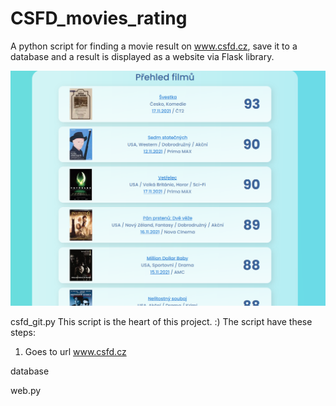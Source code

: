 # CSFD_movies_rating
A python script for finding a movie result on www.csfd.cz, save it to a database and a result is displayed as a website via Flask library.

![Screenshot](website_movies.png)

csfd_git.py
This script is the heart of this project. :)
The script have these steps:
1) Goes to url www.csfd.cz

database

web.py
